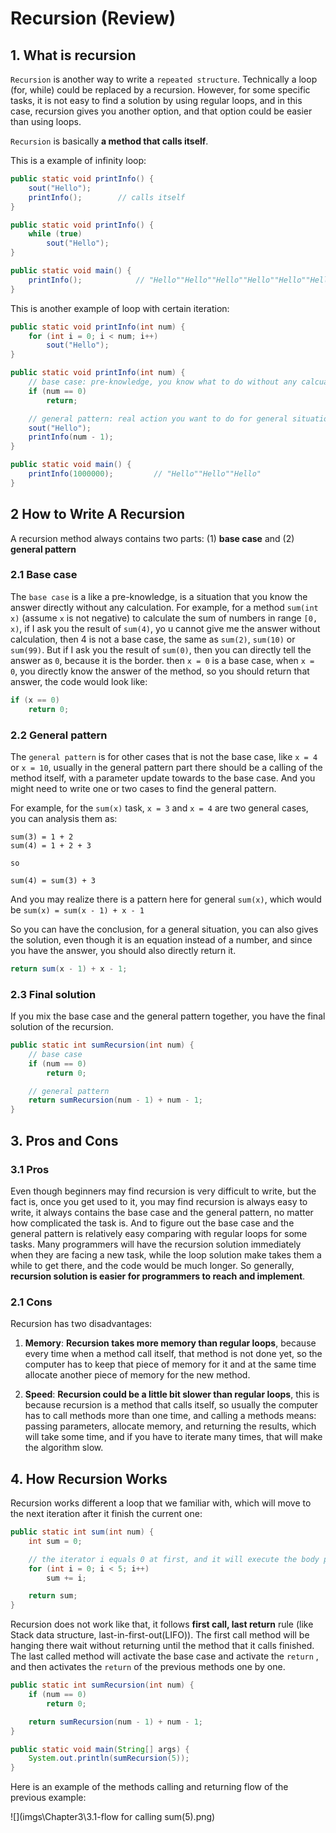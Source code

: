 # Recursion (Review)

## 1. What is recursion

`Recursion` is another way to write a `repeated structure`. Technically a loop (for, while) could be replaced by a recursion. However, for some specific tasks, it is not easy to find a solution by using regular loops, and in this case, recursion gives you another option, and that option could be easier than using loops.

`Recursion` is basically **a method that calls itself**.

This is a example of infinity loop:

```java
public static void printInfo() {
    sout("Hello");
    printInfo();		// calls itself
}

public static void printInfo() {
    while (true)
        sout("Hello");
}

public static void main() {
    printInfo();			// "Hello""Hello""Hello""Hello""Hello""Hello""Hello""Hello""Hello""Hello""Hello"...
}
```

This is another example of loop with certain iteration:

```java
public static void printInfo(int num) {
    for (int i = 0; i < num; i++)
        sout("Hello");
}

public static void printInfo(int num) {
    // base case: pre-knowledge, you know what to do without any calcualtion
    if (num == 0)
        return;

    // general pattern: real action you want to do for general situation, and you should call the method itself with an update in this part,
    sout("Hello");
    printInfo(num - 1);
}

public static void main() {
    printInfo(1000000);			// "Hello""Hello""Hello"
}
```

## 2 How to Write A Recursion

A recursion method always contains two parts: (1) **base case** and (2) **general pattern**

### 2.1 Base case

The `base case` is a like a pre-knowledge, is a situation that you know the answer directly without any calculation. For example, for a method `sum(int x)` (assume `x` is not negative) to calculate the sum of numbers in range `[0, x)`, if I ask you the result of `sum(4)`, yo u cannot give me the answer without calculation, then 4 is not a base case, the same as `sum(2)`, `sum(10)` or `sum(99)`. But if I ask you the result of `sum(0)`, then you can directly tell the answer as `0`, because it is the border. then `x = 0` is a base case, when `x = 0`, you directly know the answer of the method, so you should return that answer, the code would look like:

```java
if (x == 0)
    return 0;
```

### 2.2 General pattern

The `general pattern` is for other cases that is not the base case, like `x = 4` or `x = 10`, usually in the general pattern part there should be a calling of the method itself, with a parameter update towards to the base case. And you might need to write one or two cases to find the general pattern.

For example, for the `sum(x)` task, `x = 3` and `x = 4` are two general cases, you can analysis them as:

```
sum(3) = 1 + 2
sum(4) = 1 + 2 + 3

so

sum(4) = sum(3) + 3
```

And you may realize there is a pattern here for general `sum(x)`, which would be `sum(x) = sum(x - 1) + x - 1`

So you can have the conclusion, for a general situation, you can also gives the solution, even though it is an equation instead of a number, and since you have the answer, you should also directly return it.

```java
return sum(x - 1) + x - 1;
```

### 2.3 Final solution

If you mix the base case and the general pattern together, you have the final solution of the recursion.

```java
public static int sumRecursion(int num) {
    // base case
    if (num == 0)
        return 0;

    // general pattern
    return sumRecursion(num - 1) + num - 1;
}
```

## 3. Pros and Cons

### 3.1 Pros

Even though beginners may find recursion is very difficult to write, but the fact is, once you get used to it, you may find recursion is always easy to write, it always contains the base case and the general pattern, no matter how complicated the task is. And to figure out the base case and the general pattern is relatively easy comparing with regular loops for some tasks. Many programmers will have the recursion solution immediately when they are facing a new task, while the loop solution make takes them a while to get there, and the code would be much longer. So generally, **recursion solution is easier for programmers to reach and implement**.

### 2.1 Cons

Recursion has two disadvantages:

1. **Memory**: **Recursion takes more memory than regular loops**, because every time when a method call itself, that method is not done yet, so the computer has to keep that piece of memory for it and at the same time allocate another piece of memory for the new method.

2. **Speed**: **Recursion could be a little bit slower than regular loops**, this is because recursion is a method that calls itself, so usually the computer has to call methods more than one time, and calling a methods means: passing parameters, allocate memory, and returning the results, which will take some time, and if you have to iterate many times, that will make the algorithm slow.

## 4. How Recursion Works

Recursion works different a loop that we familiar with, which will move to the next iteration after it finish the current one:

```java
public static int sum(int num) {
    int sum = 0;

    // the iterator i equals 0 at first, and it will execute the body part of the for loop, once it is finished (adding 0 to the sum), it will move on to the next iteration.
    for (int i = 0; i < 5; i++)
        sum += i;

    return sum;
}
```

Recursion does not work like that, it follows **first call, last return** rule (like Stack data structure, last-in-first-out(LIFO)). The first call method will be hanging there wait without returning until the method that it calls finished. The last called method will activate the base case and activate the `return` , and then activates the `return` of the previous methods one by one.

```java
public static int sumRecursion(int num) {
    if (num == 0)
        return 0;

    return sumRecursion(num - 1) + num - 1;
}

public static void main(String[] args) {
    System.out.println(sumRecursion(5));
}
```

Here is an example of the methods calling and returning flow of the previous example:

![](imgs\Chapter3\3.1-flow for calling sum(5).png)
